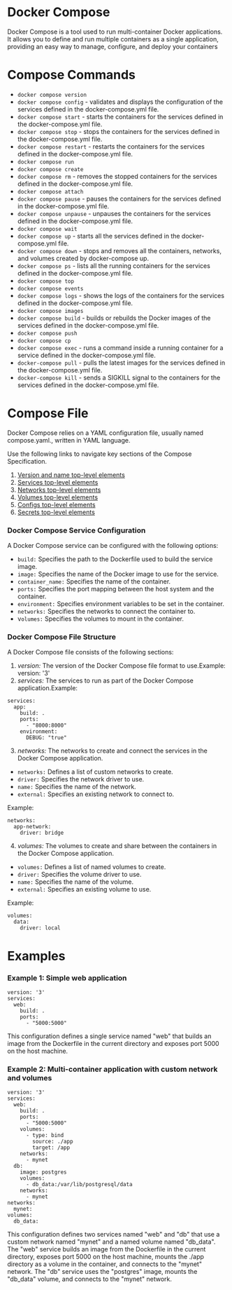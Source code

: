 # Docker Compose
Docker Compose is a tool used to run multi-container Docker applications. It allows you to define and run multiple containers as a single application, providing an easy way to manage, configure, and deploy your containers

# Compose Commands

- ` docker compose version `
- ` docker compose config ` - validates and displays the configuration of the services defined in the docker-compose.yml file.
- ` docker compose start ` - starts the containers for the services defined in the docker-compose.yml file.
- ` docker compose stop ` - stops the containers for the services defined in the docker-compose.yml file.
- ` docker compose restart ` - restarts the containers for the services defined in the docker-compose.yml file.
- ` docker compose run ` 
- ` docker compose create `
- ` docker compose rm ` - removes the stopped containers for the services defined in the docker-compose.yml file.
- ` docker compose attach `
- ` docker compose pause ` - pauses the containers for the services defined in the docker-compose.yml file.
- ` docker compose unpause ` - unpauses the containers for the services defined in the docker-compose.yml file.
- ` docker compose wait `
- ` docker compose up ` - starts all the services defined in the docker-compose.yml file.
- ` docker compose down ` - stops and removes all the containers, networks, and volumes created by docker-compose up.
- ` docker compose ps ` - lists all the running containers for the services defined in the docker-compose.yml file.
- ` docker compose top `
- ` docker compose events `
- ` docker compose logs ` - shows the logs of the containers for the services defined in the docker-compose.yml file.
- ` docker compose images `
- ` docker compose build ` -  builds or rebuilds the Docker images of the services defined in the docker-compose.yml file.
- ` docker compose push `
- ` docker compose cp `
- ` docker compose exec ` - runs a command inside a running container for a service defined in the docker-compose.yml file.
- ` docker-compose pull ` - pulls the latest images for the services defined in the docker-compose.yml file.
- ` docker-compose kill ` - sends a SIGKILL signal to the containers for the services defined in the docker-compose.yml file.


# Compose File

Docker Compose relies on a YAML configuration file, usually named compose.yaml., written in YAML language.

Use the following links to navigate key sections of the Compose Specification.
1. [Version and name top-level elements](https://docs.docker.com/compose/compose-file/04-version-and-name/)
2. [Services top-level elements](https://docs.docker.com/compose/compose-file/05-services/)
3. [Networks top-level elements](https://docs.docker.com/compose/compose-file/06-networks/)
4. [Volumes top-level elements](https://docs.docker.com/compose/compose-file/07-volumes/)
5. [Configs top-level elements](https://docs.docker.com/compose/compose-file/08-configs/)
6. [Secrets top-level elements](https://docs.docker.com/compose/compose-file/09-secrets/)


### Docker Compose Service Configuration
A Docker Compose service can be configured with the following options:

- `build:` Specifies the path to the Dockerfile used to build the service image.
- `image:` Specifies the name of the Docker image to use for the service.
- `container_name:` Specifies the name of the container.
- `ports:` Specifies the port mapping between the host system and the container.
- `environment:` Specifies environment variables to be set in the container.
- `networks:` Specifies the networks to connect the container to.
- v`olumes:` Specifies the volumes to mount in the container.


### Docker Compose File Structure
A Docker Compose file consists of the following sections:

1. *version:* The version of the Docker Compose file format to use.Example: version: '3'
2. *services:* The services to run as part of the Docker Compose application.Example:
```
services:
  app:
    build: .
    ports:
      - "8000:8000"
    environment:
      DEBUG: "true"
```
3. *networks:* The networks to create and connect the services in the Docker Compose application.

- `networks:` Defines a list of custom networks to create.
- `driver:` Specifies the network driver to use.
- `name:` Specifies the name of the network.
- `external:` Specifies an existing network to connect to.


Example:
```
networks:
  app-network:
    driver: bridge 
```

4. *volumes:* The volumes to create and share between the containers in the Docker Compose application.

- `volumes:` Defines a list of named volumes to create.
- `driver:` Specifies the volume driver to use.
- `name:` Specifies the name of the volume.
- `external:` Specifies an existing volume to use.


Example:
```
volumes:
  data:
    driver: local
```

# Examples
### Example 1: Simple web application

```
version: '3'
services:
  web:
    build: .
    ports:
      - "5000:5000"

```
This configuration defines a single service named "web" that builds an image from the Dockerfile in the current directory and exposes port 5000 on the host machine.

### Example 2: Multi-container application with custom network and volumes
```
version: '3'
services:
  web:
    build: .
    ports:
      - "5000:5000"
    volumes:
      - type: bind
        source: ./app
        target: /app
    networks:
      - mynet
  db:
    image: postgres
    volumes:
      - db_data:/var/lib/postgresql/data
    networks:
      - mynet
networks:
  mynet:
volumes:
  db_data:

```
This configuration defines two services named "web" and "db" that use a custom network named "mynet" and a named volume named "db_data". The "web" service builds an image from the Dockerfile in the current directory, exposes port 5000 on the host machine, mounts the ./app directory as a volume in the container, and connects to the "mynet" network. The "db" service uses the "postgres" image, mounts the "db_data" volume, and connects to the "mynet" network.

